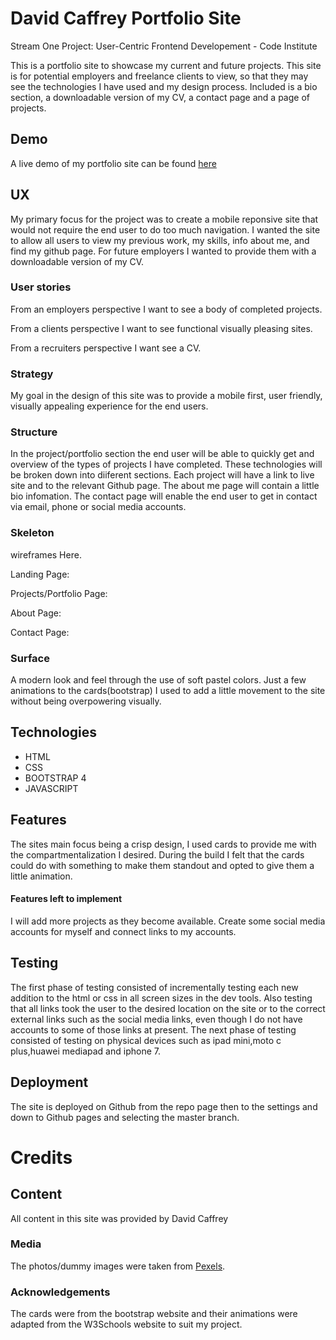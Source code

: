 # David Caffrey Portfolio Site

Stream One Project: User-Centric Frontend Developement - Code Institute

This is a portfolio site to showcase my current and future projects. This site is for potential employers and freelance clients to view, so that they may see 
the technologies I have used and my design process. Included is a bio section, a downloadable version of my CV, a contact page and a page of projects.

## Demo
A live demo of my portfolio site can be found [here](https://DavidCaffrey.github.io/David-Caffrey-Portfolio-Site/)

## UX
My primary focus for the project was to create a mobile reponsive site that would not require the end user to do too much navigation. 
I wanted the site to allow all users to view my previous work, my skills, info about me, and find my github page.
For future employers I wanted to provide them with a downloadable version of my CV.

### User stories

From an employers perspective I want to see a body of completed projects.

From a clients perspective I want to see functional visually pleasing sites.

From a recruiters perspective I want see a CV.

###  Strategy

My goal in the design of this site was to provide a mobile first, user friendly, visually appealing experience for the end users.

### Structure 

In the project/portfolio section the end user will be able to quickly get and overview of the types of projects I have completed. These technologies will be broken down 
into diiferent sections. Each project will have a link to live site and to the relevant Github page.
The about me page will contain a little bio infomation.
The contact page will enable the end user to get in contact via email, phone or social media accounts.

### Skeleton 

wireframes Here.

Landing Page:

Projects/Portfolio Page:

About Page:

Contact Page:


### Surface 

A modern look and feel through the use of soft pastel colors. Just a few animations to the cards(bootstrap) I used to add a little movement to the site without being 
overpowering visually.


## Technologies

* HTML
* CSS
* BOOTSTRAP 4
* JAVASCRIPT


## Features 
The sites main focus being a crisp design, I used cards to provide me with the compartmentalization I desired. During the build I felt that the cards could do with 
something to make them standout and opted to give them a little animation.

#### Features left to implement
I will add more projects as they become available.
Create some social media accounts for myself and connect links to my accounts.

## Testing 
The first phase of testing consisted of incrementally testing each new addition to the html or css in all screen sizes in the dev tools. Also testing that all links took
the user to the desired location on the site or to the correct external links such as the social media links, even though I do not have accounts to some of those links 
at present. The next phase of testing consisted of testing on physical devices such as ipad mini,moto c plus,huawei mediapad and iphone 7.

## Deployment
The site is deployed on Github from the repo page then to the settings and down to Github pages and selecting the master branch.

# Credits


## Content

All content in this site was provided by David Caffrey

### Media 

The photos/dummy images were taken from [Pexels](https://www.pexels.com).

### Acknowledgements
The cards were from the bootstrap website and their animations were adapted from the W3Schools website to suit my project.










